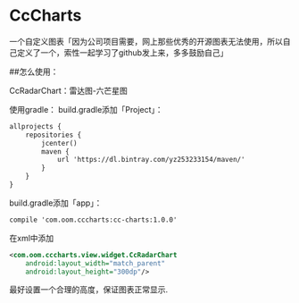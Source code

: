# CcCharts
一个自定义图表「因为公司项目需要，网上那些优秀的开源图表无法使用，所以自己定义了一个，索性一起学习了github发上来，多多鼓励自己」

##怎么使用：

CcRadarChart：雷达图-六芒星图

使用gradle：
build.gradle添加「Project」：
~~~xml
allprojects {
    repositories {
        jcenter()
        maven {
            url 'https://dl.bintray.com/yz253233154/maven/'
        }
    }
}
~~~

build.gradle添加「app」：
~~~xml
compile 'com.oom.cccharts:cc-charts:1.0.0'
~~~

在xml中添加
~~~xml
<com.oom.cccharts.view.widget.CcRadarChart
    android:layout_width="match_parent"
    android:layout_height="300dp"/>
~~~

最好设置一个合理的高度，保证图表正常显示.

